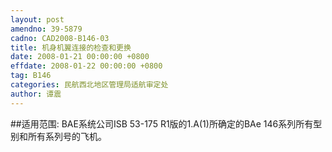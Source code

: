 ```yaml
---
layout: post
amendno: 39-5879
cadno: CAD2008-B146-03
title: 机身机翼连接的检查和更换
date: 2008-01-21 00:00:00 +0800
effdate: 2008-01-22 00:00:00 +0800
tag: B146
categories: 民航西北地区管理局适航审定处
author: 谭震
---
```


##适用范围:
BAE系统公司ISB 53-175 R1版的1.A(1)所确定的BAe 146系列所有型别和所有系列号的飞机。

